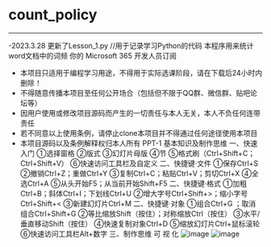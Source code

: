 # count_policy
------
-2023.3.28 更新了Lesson_1.py
//用于记录学习Python的代码
本程序用来统计word文档中的词频
你的 Microsoft 365 开发人员订阅
- 本项目只适用于编程学习用途，不得用于实际选课阶段，请在下载后24小时内删除！
- 不得随意传播本项目至任何公开场合（包括但不限于QQ群、微信群、贴吧论坛等）
- 因用户使用或修改项目源码而产生的一切责任与本人无关，本人不负任何连带责任
- 若不同意以上使用条例，请停止clone本项目并不得通过任何途径使用本项目
- 本项目源码以及条例解释权归本人所有
PPT-1
基本知识及制作思维
一、快速入门
①选择窗格
②版式
③幻灯片母版
④节
⑤格式刷（Ctrl+Shift+C；Ctrl+Shift+V）
⑥快速访问工具栏及自定义
二、快捷键·文件
①保存Ctrl+S
②撤销Ctrl+Z；重做Ctrl+Y
③复制Ctrl+C；粘贴Ctrl+V；剪切Ctrl+X
④全选Ctrl+A
⑤从头开始F5；从当前开始Shift+F5
二、快捷键·格式
①加粗Ctrl+B；斜体Ctrl+I；下划线Ctrl+U
②增大字号Ctrl+Shift+>；缩小字号Ctrl+Shift+<
③新建幻灯片Ctrl+M
二、快捷键·对象
①组合Ctrl+G ；取消组合Ctrl+Shift+G
②等比缩放Shift（按住）；对称缩放Ctrl（按住） 
③水平/垂直移动Shift（按住）
④快速复制对象Ctrl+D
⑤缩放幻灯片Ctrl+鼠标滚轮
⑥快速访问工具栏Alt+数字
三、制作思维
可 视 化
![image](https://user-images.githubusercontent.com/76696223/160972813-18c2b5d1-503a-4255-94ac-0ed0aa9ed6ac.png)
![image](https://user-images.githubusercontent.com/76696223/160972830-7f6e4cd3-ba84-4f53-9b9b-937f1ea635b0.png)
